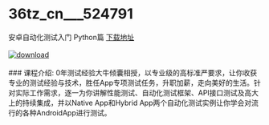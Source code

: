 # 36tz_cn___524791
安卓自动化测试入门 Python篇
[下载地址](http://www.36tz.cn/article/524791 "下载地址")
<br/></br>[![download](http://36tz.cn/muke_img/2019_03_4-8-300x288.png "下载地址")](http://www.36tz.cn/article/524791 "下载地址")
<br/></br>### 课程介绍:
0年测试经验大牛倾囊相授，以专业级的高标准严要求，让你收获专业的测试经验与技术，胜任App专项测试任务，升职加薪，走向美好的生活。针对实际工作需求，逐一为你讲解性能测试、自动化测试框架、API接口测试及高大上的持续集成，并以Native App和Hybrid App两个自动化测试实例让你学会对流行的各种AndroidApp进行测试。


